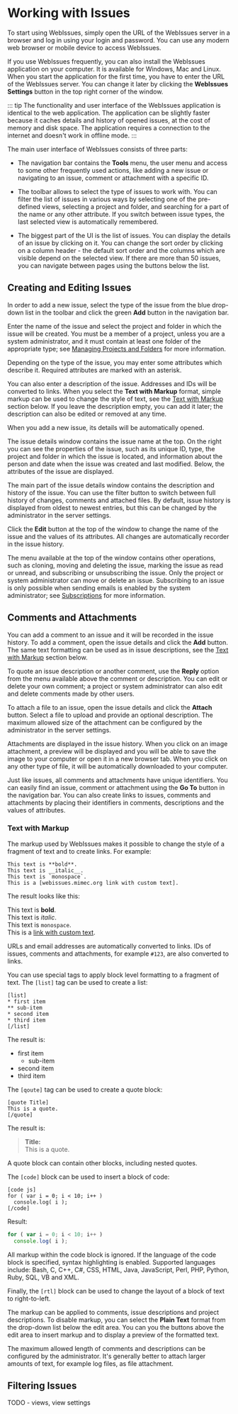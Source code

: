 # Working with Issues

To start using WebIssues, simply open the URL of the WebIssues server in a browser and log in using your login and password. You can use any modern web browser or mobile device to access WebIssues.

If you use WebIssues frequently, you can also install the WebIssues application on your computer. It is available for Windows, Mac and Linux. When you start the application for the first time, you have to enter the URL of the WebIssues server. You can change it later by clicking the **WebIssues Settings** button in the top right corner of the window.

::: tip
The functionality and user interface of the WebIssues application is identical to the web application. The application can be slightly faster because it caches details and history of opened issues, at the cost of memory and disk space. The application requires a connection to the internet and doesn't work in offline mode.
:::

The main user interface of WebIssues consists of three parts:

* The navigation bar contains the **Tools** menu, the user menu and access to some other frequently used actions, like adding a new issue or navigating to an issue, comment or attachment with a specific ID.

* The toolbar allows to select the type of issues to work with. You can filter the list of issues in various ways by selecting one of the pre-defined views, selecting a project and folder, and searching for a part of the name or any other attribute. If you switch between issue types, the last selected view is automatically remembered.

* The biggest part of the UI is the list of issues. You can display the details of an issue by clicking on it. You can change the sort order by clicking on a column header - the default sort order and the columns which are visible depend on the selected view. If there are more than 50 issues, you can navigate between pages using the buttons below the list.

## Creating and Editing Issues

In order to add a new issue, select the type of the issue from the blue drop-down list in the toolbar and click the green **Add** button in the navigation bar.

Enter the name of the issue and select the project and folder in which the issue will be created. You must be a member of a project, unless you are a system administrator, and it must contain at least one folder of the appropriate type; see [Managing Projects and Folders](./system-administration.md#managing-projects-and-folders) for more information.

Depending on the type of the issue, you may enter some attributes which describe it. Required attributes are marked with an asterisk.

You can also enter a description of the issue. Addresses and IDs will be converted to links. When you select the **Text with Markup** format, simple markup can be used to change the style of text, see the [Text with Markup](#text-with-markup) section below. If you leave the description empty, you can add it later; the description can also be edited or removed at any time.

When you add a new issue, its details will be automatically opened.

The issue details window contains the issue name at the top. On the right you can see the properties of the issue, such as its unique ID, type, the project and folder in which the issue is located, and information about the person and date when the issue was created and last modified. Below, the attributes of the issue are displayed.

The main part of the issue details window contains the description and history of the issue. You can use the filter button to switch between full history of changes, comments and attached files. By default, issue history is displayed from oldest to newest entries, but this can be changed by the administrator in the server settings.

Click the **Edit** button at the top of the window to change the name of the issue and the values of its attributes. All changes are automatically recorder in the issue history.

The menu available at the top of the window contains other operations, such as cloning, moving and deleting the issue, marking the issue as read or unread, and subscribing or unsubscribing the issue. Only the project or system administrator can move or delete an issue. Subscribing to an issue is only possible when sending emails is enabled by the system administrator; see [Subscriptions](./tracking-issues.md#subscriptions) for more information.

## Comments and Attachments

You can add a comment to an issue and it will be recorded in the issue history. To add a comment, open the issue details and click the **Add** button. The same text formatting can be used as in issue descriptions, see the [Text with Markup](#text-with-markup) section below.

To quote an issue description or another comment, use the **Reply** option from the menu available above the comment or description. You can edit or delete your own comment; a project or system administrator can also edit and delete comments made by other users.

To attach a file to an issue, open the issue details and click the **Attach** button. Select a file to upload and provide an optional description. The maximum allowed size of the attachment can be configured by the administrator in the server settings.

Attachments are displayed in the issue history. When you click on an image attachment, a preview will be displayed and you will be able to save the image to your computer or open it in a new browser tab. When you click on any other type of file, it will be automatically downloaded to your computer.

Just like issues, all comments and attachments have unique identifiers. You can easily find an issue, comment or attachment using the **Go To** button in the navigation bar. You can also create links to issues, comments and attachments by placing their identifiers in comments, descriptions and the values of attributes.

### Text with Markup

The markup used by WebIssues makes it possible to change the style of a fragment of text and to create links. For example:

```
This text is **bold**.
This text is __italic__.
This text is `monospace`.
This is a [webissues.mimec.org link with custom text].
```

The result looks like this:

<div class="formatted-text">
<p>This text is <strong>bold</strong>.<br>
This text is <em>italic</em>.<br>
This text is <code>monospace</code>.<br>
This is a <a href="http://webissues.mimec.org">link with custom text</a>.</p>
</div>

URLs and email addresses are automatically converted to links. IDs of issues, comments and attachments, for example `#123`, are also converted to links.

You can use special tags to apply block level formatting to a fragment of text. The `[list]` tag can be used to create a list:

```
[list]
* first item
** sub-item
* second item
* third item
[/list]
```

The result is:

<div class="formatted-text">
<ul><li>first item<ul><li>sub-item</li></ul></li><li>second item</li><li>third item</li></ul>
</div>

The `[qoute]` tag can be used to create a quote block:

```
[quote Title]
This is a quote.
[/quote]
```

The result is:

<div class="formatted-text">
<blockquote><strong>Title:</strong><br>
This is a quote.</blockquote>
</div>

A quote block can contain other blocks, including nested quotes.

The `[code]` block can be used to insert a block of code:

```
[code js]
for ( var i = 0; i < 10; i++ )
  console.log( i );
[/code]
```

Result:

```js
for ( var i = 0; i < 10; i++ )
  console.log( i );
```

All markup within the code block is ignored. If the language of the code block is specified, syntax highlighting is enabled. Supported languages include: Bash, C, C++, C#, CSS, HTML, Java, JavaScript, Perl, PHP, Python, Ruby, SQL, VB and XML.

Finally, the `[rtl]` block can be used to change the layout of a block of text to right-to-left.

The markup can be applied to comments, issue descriptions and project descriptions. To disable markup, you can select the **Plain Text** format from the drop-down list below the edit area. You can you the buttons above the edit area to insert markup and to display a preview of the formatted text.

The maximum allowed length of comments and descriptions can be configured by the administrator. It's generally better to attach larger amounts of text, for example log files, as file attachment.

## Filtering Issues

TODO - views, view settings
